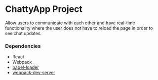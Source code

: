 ChattyApp Project
=====================



Allow users to communicate with each other and have real-time functionality where the user does not have to reload the page in order to see chat updates.



### Dependencies

* React
* Webpack
* [babel-loader](https://github.com/babel/babel-loader)
* [webpack-dev-server](https://github.com/webpack/webpack-dev-server)

